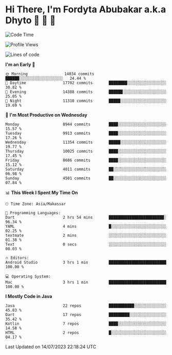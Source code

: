 # Hi There, I'm Fordyta Abubakar a.k.a Dhyto 👋 👋 👋 

<!--
**DhytoDev/dhytodev** is a ✨ _special_ ✨ repository because its `README.md` (this file) appears on your GitHub profile.

Here are some ideas to get you started:

- 🔭 I’m currently working on ...
- 🌱 I’m currently learning ...
- 👯 I’m looking to collaborate on ...
- 🤔 I’m looking for help with ...
- 💬 Ask me about ...
- 📫 How to reach me: ...
- 😄 Pronouns: ...
- ⚡ Fun fact: ...
-->

<!--START_SECTION:waka-->
![Code Time](http://img.shields.io/badge/Code%20Time-1%2C960%20hrs%2027%20mins-blue)

![Profile Views](http://img.shields.io/badge/Profile%20Views-1-blue)

![Lines of code](https://img.shields.io/badge/From%20Hello%20World%20I%27ve%20Written-7.2%20million%20lines%20of%20code-blue)

**I'm an Early 🐤** 

```text
🌞 Morning                14034 commits       ██████░░░░░░░░░░░░░░░░░░░   24.44 % 
🌆 Daytime                17702 commits       ████████░░░░░░░░░░░░░░░░░   30.82 % 
🌃 Evening                14388 commits       ██████░░░░░░░░░░░░░░░░░░░   25.05 % 
🌙 Night                  11310 commits       █████░░░░░░░░░░░░░░░░░░░░   19.69 % 
```
📅 **I'm Most Productive on Wednesday** 

```text
Monday                   8944 commits        ████░░░░░░░░░░░░░░░░░░░░░   15.57 % 
Tuesday                  9913 commits        ████░░░░░░░░░░░░░░░░░░░░░   17.26 % 
Wednesday                11354 commits       █████░░░░░░░░░░░░░░░░░░░░   19.77 % 
Thursday                 10025 commits       ████░░░░░░░░░░░░░░░░░░░░░   17.45 % 
Friday                   8686 commits        ████░░░░░░░░░░░░░░░░░░░░░   15.12 % 
Saturday                 4011 commits        ██░░░░░░░░░░░░░░░░░░░░░░░   06.98 % 
Sunday                   4501 commits        ██░░░░░░░░░░░░░░░░░░░░░░░   07.84 % 
```


📊 **This Week I Spent My Time On** 

```text
🕑︎ Time Zone: Asia/Makassar

💬 Programming Languages: 
Dart                     2 hrs 54 mins       ████████████████████████░   96.34 % 
YAML                     4 mins              █░░░░░░░░░░░░░░░░░░░░░░░░   02.25 % 
textmate                 2 mins              ░░░░░░░░░░░░░░░░░░░░░░░░░   01.38 % 
Text                     0 secs              ░░░░░░░░░░░░░░░░░░░░░░░░░   00.03 % 

🔥 Editors: 
Android Studio           3 hrs 1 min         █████████████████████████   100.00 % 

💻 Operating System: 
Mac                      3 hrs 1 min         █████████████████████████   100.00 % 
```

**I Mostly Code in Java** 

```text
Java                     22 repos            ███████████░░░░░░░░░░░░░░   45.83 % 
Dart                     17 repos            █████████░░░░░░░░░░░░░░░░   35.42 % 
Kotlin                   7 repos             ████░░░░░░░░░░░░░░░░░░░░░   14.58 % 
HTML                     2 repos             █░░░░░░░░░░░░░░░░░░░░░░░░   04.17 % 
```




 Last Updated on 14/07/2023 22:18:24 UTC
<!--END_SECTION:waka-->
